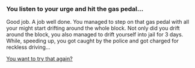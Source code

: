 ### You listen to your urge and hit the gas pedal...

Good job. A job well done. You managed to step on that gas pedal with all your might start drifting around the whole block. Not only did you drift around the block, you also managed to drift yourself into jail for 3 days. While, speeding up, you got caught by the police and got charged for reckless driving...

[You want to try that again?](../beginning.md)